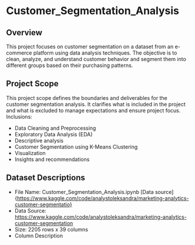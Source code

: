 # Customer_Segmentation_Analysis
## Overview
This project focuses on customer segmentation on a dataset from an e-commerce platform using data analysis techniques. The objective is to clean, analyze, and understand customer behavior and segment them into different groups based on their purchasing patterns.

## Project Scope
This project scope defines the boundaries and deliverables for the customer segmentation analysis. It clarifies what is included in the project and what is excluded to manage expectations and ensure project focus.
Inclusions:
- Data Cleaning and Preprocessing
- Exploratory Data Analysis (EDA)
- Descriptive analysis
- Customer Segmentation using K-Means Clustering
- Visualization
- Insights and recommendations
## Dataset Descriptions
- File Name: Customer_Segmentation_Analysis.ipynb
[Data source]{https://www.kaggle.com/code/analystoleksandra/marketing-analytics-customer-segmentatio}
- Data Source: https://www.kaggle.com/code/analystoleksandra/marketing-analytics-customer-segmentation 
- Size: 2205 rows x 39 columns 
- Column Description
